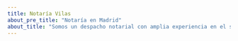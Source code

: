 ```yaml
---
title: Notaría Vilas
about_pre_title: "Notaría en Madrid"
about_title: "Somos un despacho notarial con amplia experiencia en el sector y trabajamos con un equipo de eficacia comprobada."
---
```


<!--<Hero :title="$page.frontmatter.title" :pretitle="$page.frontmatter.preTitle" />-->
<AboutList :title="$page.frontmatter.about_title" :pretitle="$page.frontmatter.about_pre_title" />
<Contact />
<!--<WorksList />-->

